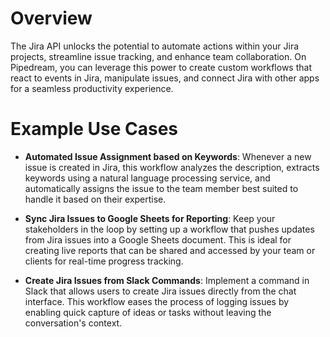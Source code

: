 # Overview

The Jira API unlocks the potential to automate actions within your Jira projects, streamline issue tracking, and enhance team collaboration. On Pipedream, you can leverage this power to create custom workflows that react to events in Jira, manipulate issues, and connect Jira with other apps for a seamless productivity experience.

# Example Use Cases

- **Automated Issue Assignment based on Keywords**: Whenever a new issue is created in Jira, this workflow analyzes the description, extracts keywords using a natural language processing service, and automatically assigns the issue to the team member best suited to handle it based on their expertise.

- **Sync Jira Issues to Google Sheets for Reporting**: Keep your stakeholders in the loop by setting up a workflow that pushes updates from Jira issues into a Google Sheets document. This is ideal for creating live reports that can be shared and accessed by your team or clients for real-time progress tracking.

- **Create Jira Issues from Slack Commands**: Implement a command in Slack that allows users to create Jira issues directly from the chat interface. This workflow eases the process of logging issues by enabling quick capture of ideas or tasks without leaving the conversation's context.
